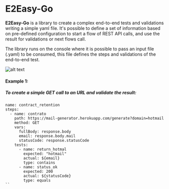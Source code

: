# E2Easy-Go

**E2Easy-Go** is a library to create a complex end-to-end tests and validations writing a simple yaml file.
It's possible to define a set of information based on pre-defined configuration to start a flow of REST API calls, and use the result
for validations or next flows call.

The library runs on the console where it is possible to pass an input file (.yaml) 
to be consumed, this file defines the steps and validations of the end-to-end test.

![alt text](https://https://github.com/carloshjoaquim/E2Easy-Go/images/master/cmd.png?raw=true)



#### Example 1:
##### To create a simple GET call to an URL and validate the result:
 
````
name: contract_retention
steps:
  - name: contrato
    path: https://mail-generator.herokuapp.com/generate?domain=hotmail
    method: GET
    vars:
      fullBody: response.body
      email: response.body.mail
      statusCode: response.statusCode
    tests:
      - name: return_hotmal
        expected: "hotmail"
        actual: ${email}
        type: contains
      - name: status_ok
        expected: 200
        actual: ${statusCode}
        type: equals
``
